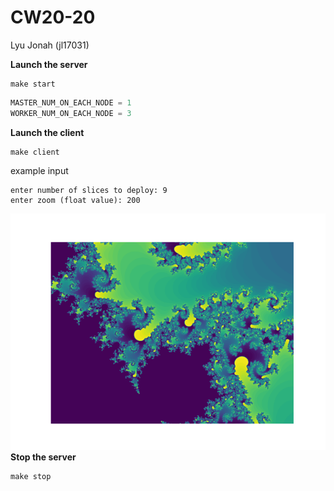 # CW20-20
Lyu Jonah (jl17031)


**Launch the server**
```
make start
```

```python
MASTER_NUM_ON_EACH_NODE = 1
WORKER_NUM_ON_EACH_NODE = 3
```


**Launch the client**
```
make client
```

example input
```
enter number of slices to deploy: 9
enter zoom (float value): 200
```
![result_zoom_200}](/png/result_zoom_200.png)
**Stop the server**
```
make stop
```